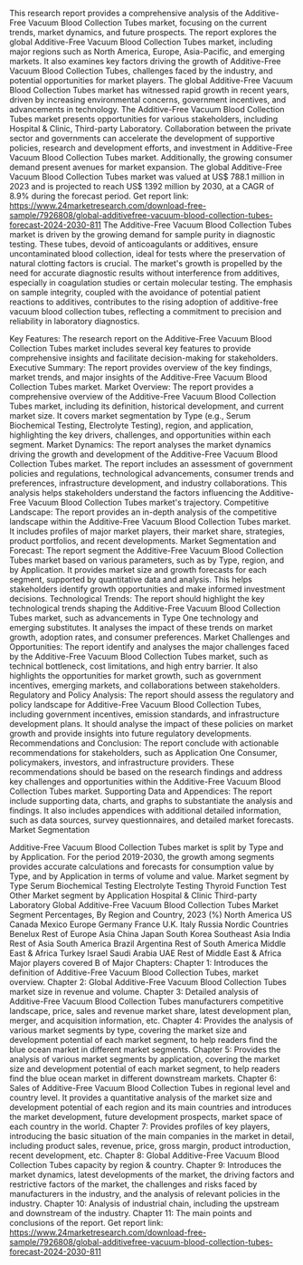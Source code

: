 This research report provides a comprehensive analysis of the Additive-Free Vacuum Blood Collection Tubes market, focusing on the current trends, market dynamics, and future prospects. The report explores the global Additive-Free Vacuum Blood Collection Tubes market, including major regions such as North America, Europe, Asia-Pacific, and emerging markets. It also examines key factors driving the growth of Additive-Free Vacuum Blood Collection Tubes, challenges faced by the industry, and potential opportunities for market players.
The global Additive-Free Vacuum Blood Collection Tubes market has witnessed rapid growth in recent years, driven by increasing environmental concerns, government incentives, and advancements in technology. The Additive-Free Vacuum Blood Collection Tubes market presents opportunities for various stakeholders, including Hospital & Clinic, Third-party Laboratory. Collaboration between the private sector and governments can accelerate the development of supportive policies, research and development efforts, and investment in Additive-Free Vacuum Blood Collection Tubes market. Additionally, the growing consumer demand present avenues for market expansion.
The global Additive-Free Vacuum Blood Collection Tubes market was valued at US$ 788.1 million in 2023 and is projected to reach US$ 1392 million by 2030, at a CAGR of 8.9% during the forecast period.
Get report link: https://www.24marketresearch.com/download-free-sample/7926808/global-additivefree-vacuum-blood-collection-tubes-forecast-2024-2030-811 
The Additive-Free Vacuum Blood Collection Tubes market is driven by the growing demand for sample purity in diagnostic testing. These tubes, devoid of anticoagulants or additives, ensure uncontaminated blood collection, ideal for tests where the preservation of natural clotting factors is crucial. The market's growth is propelled by the need for accurate diagnostic results without interference from additives, especially in coagulation studies or certain molecular testing. The emphasis on sample integrity, coupled with the avoidance of potential patient reactions to additives, contributes to the rising adoption of additive-free vacuum blood collection tubes, reflecting a commitment to precision and reliability in laboratory diagnostics.

Key Features:
The research report on the Additive-Free Vacuum Blood Collection Tubes market includes several key features to provide comprehensive insights and facilitate decision-making for stakeholders.
Executive Summary: The report provides overview of the key findings, market trends, and major insights of the Additive-Free Vacuum Blood Collection Tubes market.
Market Overview: The report provides a comprehensive overview of the Additive-Free Vacuum Blood Collection Tubes market, including its definition, historical development, and current market size. It covers market segmentation by Type (e.g., Serum Biochemical Testing, Electrolyte Testing), region, and application, highlighting the key drivers, challenges, and opportunities within each segment.
Market Dynamics: The report analyses the market dynamics driving the growth and development of the Additive-Free Vacuum Blood Collection Tubes market. The report includes an assessment of government policies and regulations, technological advancements, consumer trends and preferences, infrastructure development, and industry collaborations. This analysis helps stakeholders understand the factors influencing the Additive-Free Vacuum Blood Collection Tubes market's trajectory.
Competitive Landscape: The report provides an in-depth analysis of the competitive landscape within the Additive-Free Vacuum Blood Collection Tubes market. It includes profiles of major market players, their market share, strategies, product portfolios, and recent developments.
Market Segmentation and Forecast: The report segment the Additive-Free Vacuum Blood Collection Tubes market based on various parameters, such as by Type, region, and by Application. It provides market size and growth forecasts for each segment, supported by quantitative data and analysis. This helps stakeholders identify growth opportunities and make informed investment decisions.
Technological Trends: The report should highlight the key technological trends shaping the Additive-Free Vacuum Blood Collection Tubes market, such as advancements in Type One technology and emerging substitutes. It analyses the impact of these trends on market growth, adoption rates, and consumer preferences.
Market Challenges and Opportunities: The report identify and analyses the major challenges faced by the Additive-Free Vacuum Blood Collection Tubes market, such as technical bottleneck, cost limitations, and high entry barrier. It also highlights the opportunities for market growth, such as government incentives, emerging markets, and collaborations between stakeholders.
Regulatory and Policy Analysis: The report should assess the regulatory and policy landscape for Additive-Free Vacuum Blood Collection Tubes, including government incentives, emission standards, and infrastructure development plans. It should analyse the impact of these policies on market growth and provide insights into future regulatory developments.
Recommendations and Conclusion: The report conclude with actionable recommendations for stakeholders, such as Application One Consumer, policymakers, investors, and infrastructure providers. These recommendations should be based on the research findings and address key challenges and opportunities within the Additive-Free Vacuum Blood Collection Tubes market.
Supporting Data and Appendices: The report include supporting data, charts, and graphs to substantiate the analysis and findings. It also includes appendices with additional detailed information, such as data sources, survey questionnaires, and detailed market forecasts.
Market Segmentation

Additive-Free Vacuum Blood Collection Tubes market is split by Type and by Application. For the period 2019-2030, the growth among segments provides accurate calculations and forecasts for consumption value by Type, and by Application in terms of volume and value.
Market segment by Type
Serum Biochemical Testing
Electrolyte Testing
Thyroid Function Test
Other
Market segment by Application
Hospital & Clinic
Third-party Laboratory
Global Additive-Free Vacuum Blood Collection Tubes Market Segment Percentages, By Region and Country, 2023 (%)
North America
US
Canada
Mexico
Europe
Germany
France
U.K.
Italy
Russia
Nordic Countries
Benelux
Rest of Europe
Asia
China
Japan
South Korea
Southeast Asia
India
Rest of Asia
South America
Brazil
Argentina
Rest of South America
Middle East & Africa
Turkey
Israel
Saudi Arabia
UAE
Rest of Middle East & Africa
Major players covered
B of Major Chapters:
Chapter 1: Introduces the definition of Additive-Free Vacuum Blood Collection Tubes, market overview.
Chapter 2: Global Additive-Free Vacuum Blood Collection Tubes market size in revenue and volume.
Chapter 3: Detailed analysis of Additive-Free Vacuum Blood Collection Tubes manufacturers competitive landscape, price, sales and revenue market share, latest development plan, merger, and acquisition information, etc.
Chapter 4: Provides the analysis of various market segments by type, covering the market size and development potential of each market segment, to help readers find the blue ocean market in different market segments.
Chapter 5: Provides the analysis of various market segments by application, covering the market size and development potential of each market segment, to help readers find the blue ocean market in different downstream markets.
Chapter 6: Sales of Additive-Free Vacuum Blood Collection Tubes in regional level and country level. It provides a quantitative analysis of the market size and development potential of each region and its main countries and introduces the market development, future development prospects, market space of each country in the world.
Chapter 7: Provides profiles of key players, introducing the basic situation of the main companies in the market in detail, including product sales, revenue, price, gross margin, product introduction, recent development, etc.
Chapter 8: Global Additive-Free Vacuum Blood Collection Tubes capacity by region & country.
Chapter 9: Introduces the market dynamics, latest developments of the market, the driving factors and restrictive factors of the market, the challenges and risks faced by manufacturers in the industry, and the analysis of relevant policies in the industry.
Chapter 10: Analysis of industrial chain, including the upstream and downstream of the industry.
Chapter 11: The main points and conclusions of the report.
Get report link: https://www.24marketresearch.com/download-free-sample/7926808/global-additivefree-vacuum-blood-collection-tubes-forecast-2024-2030-811 
